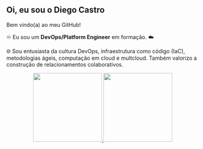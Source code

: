 ## Oi, eu sou o Diego Castro

Bem vindo(a) ao meu GitHub!

♾️ Eu sou um **DevOps/Platform Engineer** em formação. ☁️

🌐 Sou entusiasta da cultura DevOps, infraestrutura como código (IaC), metodologias ágeis, computação em cloud e multcloud. Também valorizo a construção de relacionamentos colaborativos.

<div align="center">
   <a href="https://github.com/diegodsccastro">
  <img height="180em" src="https://github-readme-stats-git-masterrstaa-rickstaa.vercel.app/api?username=diegodsccastro&show_icons=true&theme=tokyonight&include_all_commits=true&count_private=true"/>
  <img height="180em" src="https://github-readme-stats-git-masterrstaa-rickstaa.vercel.app/api/top-langs/?username=diegodsccastro&layout=compact&langs_count=7&theme=tokyonight"/>
</div>
  
